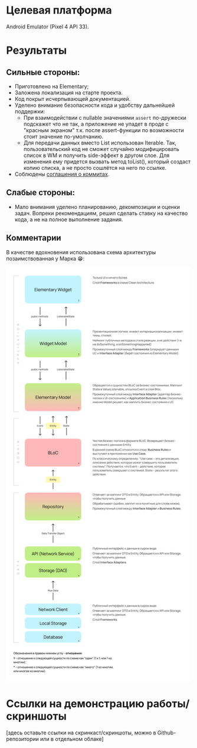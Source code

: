 # Целевая платформа

Android Emulator (Pixel 4 API 33).

# Результаты

## Сильные стороны:
- Приготовлено на Elementary;
- Заложена локализация на старте проекта.
- Код покрыт исчерпывающей документацией.
- Уделено внимание безопасности кода и удобству дальнейшей поддержки:
  - При взаимодействии с nullable значениями `assert` по-дружески подскажет что не так, 
     а приложение не упадет в проде с "красным экраном" т.к. после assert-функции по возможности стоит значение по-умолчанию.
  - Для передачи данных вместо List использован Iterable. Так, пользовательский код не сможет случайно модифицировать 
     список в WM и получить side-эффект в другом слое. Для изменения ему придется вызвать метод toList(), который создаст 
     копию списка, а не просто сошлётся на него по ссылке.
- Соблюдены [соглашения о коммитах](https://www.conventionalcommits.org/ru/v1.0.0/).


## Слабые стороны:
- Мало внимания уделено планированию, декомпозиции и оценки задач. Вопреки рекомендациям, решил сделать ставку 
на качество кода, а не на полное выполнение задания.

## Комментарии
В качестве вдохновения использована схема архитектуры позаимствованная у Марка 😁:

<img alt="image" src="./architecture/scheme.png" width="500"/>


# Ссылки на демонстрацию работы/скриншоты

[здесь оставьте ссылки на скринкаст/скриншоты, можно в Github-репозитории или в отдельном облаке]